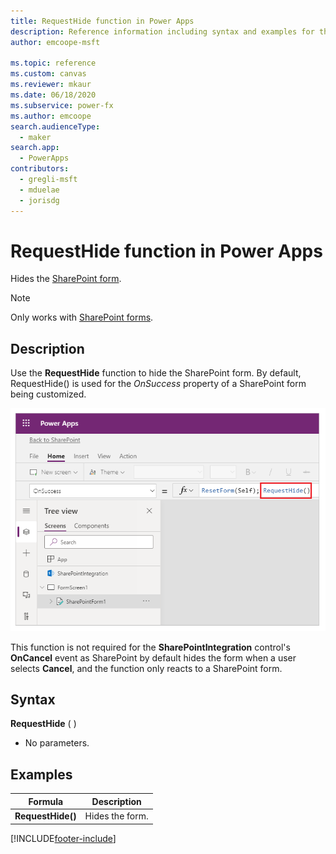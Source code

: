 ```yaml
---
title: RequestHide function in Power Apps
description: Reference information including syntax and examples for the RequestHide function in Power Apps.
author: emcoope-msft

ms.topic: reference
ms.custom: canvas
ms.reviewer: mkaur
ms.date: 06/18/2020
ms.subservice: power-fx
ms.author: emcoope
search.audienceType:
  - maker
search.app:
  - PowerApps
contributors:
  - gregli-msft
  - mduelae
  - jorisdg
---
```


# RequestHide function in Power Apps

Hides the [SharePoint form](/power-apps/maker/canvas-apps/sharepoint-form-integration#understand-the-sharepointintegration-control).

> [!NOTE]
> Only works with [SharePoint forms](/power-apps/maker/canvas-apps/sharepoint-form-integration).

## Description

Use the **RequestHide** function to hide the SharePoint form. By default, RequestHide() is used for the _OnSuccess_ property of a SharePoint form being customized.

![RequestHide example.](media/function-requesthide/requesthide-fuction.png)

This function is not required for the **SharePointIntegration** control's **OnCancel** event as SharePoint by default hides the form when a user selects **Cancel**, and the function only reacts to a SharePoint form.

## Syntax

**RequestHide** ( )

- No parameters.

## Examples

| Formula           | Description     |
| ----------------- | --------------- |
| **RequestHide()** | Hides the form. |

[!INCLUDE[footer-include](../../includes/footer-banner.md)]
